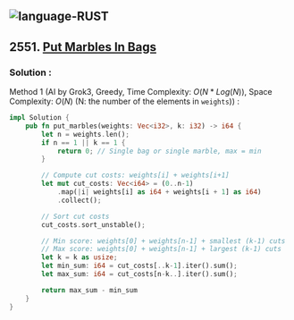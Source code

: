 ![language-RUST](https://img.shields.io/badge/RUST-8d4004?style=for-the-badge&logo=RUST)
---

## 2551. [Put Marbles In Bags](https://leetcode.com/problems/put-marbles-in-bags)

### Solution :

Method 1 (AI by Grok3, Greedy, Time Complexity: $O(N*Log(N))$, Space Complexity: $O(N)$ (N: the number of the elements in `weights`)) :
```rust
impl Solution {
    pub fn put_marbles(weights: Vec<i32>, k: i32) -> i64 {
        let n = weights.len();
        if n == 1 || k == 1 {
            return 0; // Single bag or single marble, max = min
        }

        // Compute cut costs: weights[i] + weights[i+1]
        let mut cut_costs: Vec<i64> = (0..n-1)
            .map(|i| weights[i] as i64 + weights[i + 1] as i64)
            .collect();

        // Sort cut costs
        cut_costs.sort_unstable();

        // Min score: weights[0] + weights[n-1] + smallest (k-1) cuts
        // Max score: weights[0] + weights[n-1] + largest (k-1) cuts
        let k = k as usize;
        let min_sum: i64 = cut_costs[..k-1].iter().sum();
        let max_sum: i64 = cut_costs[n-k..].iter().sum();

        return max_sum - min_sum
    }
}
```
